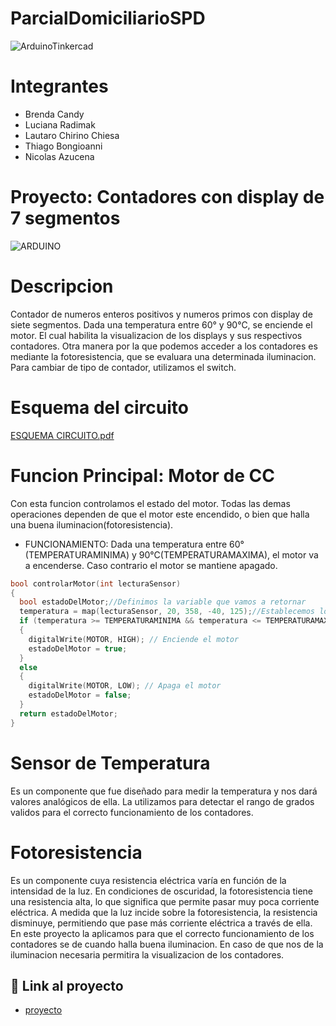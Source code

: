 # ParcialDomiciliarioSPD
![ArduinoTinkercad](https://github.com/BrendaCandy/ParcialDomiciliarioSPD/assets/138243185/3912db3a-098a-4a23-aabd-681c622abdc3)
# Integrantes
- Brenda Candy
- Luciana Radimak
- Lautaro Chirino Chiesa
- Thiago Bongioanni
- Nicolas Azucena
# Proyecto: Contadores con display de 7 segmentos
![ARDUINO](https://github.com/BrendaCandy/ParcialDomiciliarioSPD/assets/138243185/bd94c607-b118-4b70-87ee-5a6f6a985105)
# Descripcion 
Contador de numeros enteros positivos y numeros primos con display de siete
segmentos.
Dada una temperatura entre 60° y 90°C, se enciende el motor. El cual habilita la visualizacion
de los displays y sus respectivos contadores. Otra manera por la que podemos acceder a los contadores es mediante la fotoresistencia, que se evaluara
una determinada iluminacion. Para cambiar de tipo de contador, utilizamos el switch.
# Esquema del circuito 
[ESQUEMA CIRCUITO.pdf](https://github.com/BrendaCandy/ParcialDomiciliarioSPD/files/12972110/ESQUEMA.CIRCUITO.pdf)
# Funcion Principal: Motor de CC
Con esta funcion controlamos el estado del motor. Todas las demas operaciones dependen de que el motor este encendido, o bien que halla una buena iluminacion(fotoresistencia).
- FUNCIONAMIENTO:
Dada una temperatura entre 60°(TEMPERATURAMINIMA) y 90°C(TEMPERATURAMAXIMA), el motor va a encenderse. Caso contrario
el motor se mantiene apagado.
~~~ C (lenguaje en el que esta escrito)
bool controlarMotor(int lecturaSensor)
{
  bool estadoDelMotor;//Definimos la variable que vamos a retornar
  temperatura = map(lecturaSensor, 20, 358, -40, 125);//Establecemos los valores de tempertura que vamos a utilizar
  if (temperatura >= TEMPERATURAMINIMA && temperatura <= TEMPERATURAMAXIMA)//Verificar si la temperatura está dentro del rango requerido
  {
    digitalWrite(MOTOR, HIGH); // Enciende el motor
    estadoDelMotor = true;
  }
  else
  {
    digitalWrite(MOTOR, LOW); // Apaga el motor
    estadoDelMotor = false;
  }
  return estadoDelMotor;
}
~~~
# Sensor de Temperatura
Es un componente que fue diseñado para medir la temperatura y nos dará valores analógicos de ella. 
La utilizamos para detectar el rango de grados validos para el correcto funcionamiento de los contadores.
# Fotoresistencia
Es un componente cuya resistencia eléctrica varía en función de la intensidad de la luz. 
En condiciones de oscuridad, la fotoresistencia tiene una resistencia alta, lo que significa que permite pasar muy poca corriente eléctrica. A medida que la luz incide sobre la fotoresistencia, la resistencia disminuye, permitiendo que pase más corriente eléctrica a través de ella. 
En este proyecto la aplicamos para que el correcto funcionamiento de los contadores se de cuando halla buena iluminacion. En caso de que nos de la iluminacion necesaria permitira 
la visualizacion de los contadores.
## :robot: Link al proyecto
- [proyecto](https://www.tinkercad.com/things/8YnSWzFuR6l?sharecode=zWcwQIw50gMu8HispR4PdkUBU1Z2434c62Z-CY3R1Ws)
